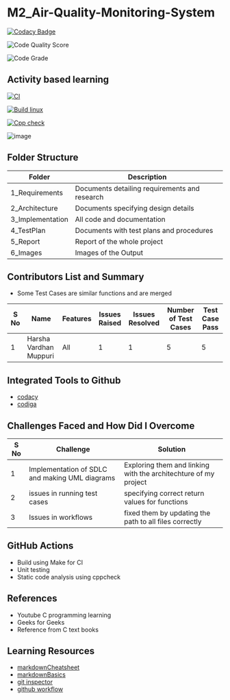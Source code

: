 # M2_Air-Quality-Monitoring-System


[![Codacy Badge](https://app.codacy.com/project/badge/Grade/abb882a618364445a26bb5c6d3ab3d04)](https://www.codacy.com/gh/HarshavardhanMuppuri/M2_Air-Quality-Monitoring-System/dashboard?utm_source=github.com&amp;utm_medium=referral&amp;utm_content=HarshavardhanMuppuri/M2_Air-Quality-Monitoring-System&amp;utm_campaign=Badge_Grade)



![Code Quality Score](https://api.codiga.io/project/33093/score/svg)


![Code Grade](https://api.codiga.io/project/33093/status/svg)


## Activity based learning
[![CI](https://github.com/HarshavardhanMuppuri/M2_Air-Quality-Monitoring-System/actions/workflows/CI.yml/badge.svg)](https://github.com/HarshavardhanMuppuri/M2_Air-Quality-Monitoring-System/actions/workflows/CI.yml)


[![Build linux](https://github.com/HarshavardhanMuppuri/M2_Air-Quality-Monitoring-System/actions/workflows/linux.yml/badge.svg)](https://github.com/HarshavardhanMuppuri/M2_Air-Quality-Monitoring-System/actions/workflows/linux.yml)

[![Cpp check](https://github.com/HarshavardhanMuppuri/M2_Air-Quality-Monitoring-System/actions/workflows/Cpp%20check.yml/badge.svg)](https://github.com/HarshavardhanMuppuri/M2_Air-Quality-Monitoring-System/actions/workflows/Cpp%20check.yml)


![image](https://user-images.githubusercontent.com/101695762/164881068-8620911b-2073-4f7f-9f0a-d7c193b937f8.png)



## Folder Structure

| Folder | Description |
| ------ | ----------- |
| 1_Requirements | Documents detailing requirements and research |
| 2_Architecture |	Documents specifying design details |
| 3_Implementation	| All code and documentation |
| 4_TestPlan |	Documents with test plans and procedures |
| 5_Report |	Report of the whole project |
| 6_Images | Images of the Output |

## Contributors List and Summary 

* Some Test Cases are similar functions and are merged

| S No | Name | Features | Issues Raised | Issues Resolved | Number of Test Cases | Test Case Pass |
| ---- | ---- | -------- | ------------- | --------------- | -------------------- | -------------- |
| 1 | Harsha Vardhan Muppuri | All | 1 | 1 | 5 | 5 | 

## Integrated Tools to Github

- [codacy](https://app.codacy.com/organizations)
- [codiga](https://app.codiga.io)

## Challenges Faced and How Did I Overcome

| S No |	Challenge | Solution |
| ------ | ----------- | --------- |
| 1 | Implementation of SDLC and making UML diagrams |	Exploring them and linking with the architechture of my project |
| 2 |	issues in running test cases | specifying correct return values for functions |
| 3 |	Issues in workflows |	fixed them by updating the path to all files correctly |

## GitHub Actions

- Build using Make for CI
- Unit testing 
- Static code analysis using cppcheck


## References

* Youtube C programming learning 
* Geeks for Geeks 
* Reference from C text books

## Learning Resources

- [markdownCheatsheet](https://github.com/adam-p/markdown-here/wiki/Markdown-Cheatsheet)
- [markdownBasics](https://docs.github.com/en/get-started/writing-on-github/getting-started-with-writing-and-formatting-on-github/basic-writing-and-formatting-syntax)
- [git inspector](https://github.com/ejwa/gitinspector)
- [github workflow](https://docs.github.com/en/actions/learn-github-action)


